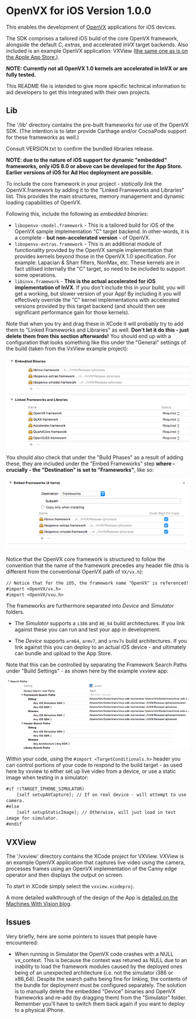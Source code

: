OpenVX for iOS Version 1.0.0
==============================

This enables the development of [OpenVX](http://machineswithvision.com/learn-about-openvx/) applications for iOS devices. 

The SDK comprises a tailored iOS build of the core OpenVX framework, alongside the default *C*, *extras*, and accelerated *InVX* target backends. Also included is an example OpenVX application: VXView ([the same one as is on the Apple App Store.](https://itunes.apple.com/WebObjects/MZStore.woa/wa/viewSoftware?id=979376440&mt=8)).

**NOTE: Currently not all OpenVX 1.0 kernels are accelerated in InVX or are fully tested.**

This README file is intended to give more specific technical information to aid developers to get this integrated with their own projects.

Lib
----

The '/lib' directory contains the pre-built frameworks for use of the OpenVX SDK. (The intention is to later provide Carthage and/or CocoaPods support for these frameworks as well.)

Consult VERSION.txt to confirm the bundled libraries release.

**NOTE: due to the nature of iOS support for dynamic "embedded" frameworks, only iOS 8.0 or above can be developed for the App Store. Earlier versions of iOS for Ad Hoc deployment are possible.**

To include the core framework in your project - *statically link* the OpenVX.framework by adding it to the "Linked Frameworks and Libraries" list. This provides the main structures, memory management and dynamic loading capabilities of OpenVX.

Following this, include the following as *embedded binaries*:

* `libopenvx-cmodel.framework` - This is a tailored build for iOS of the OpenVX sample implementation "C" target backend. In other-words, it is a complete - **but non-accelerated version** - of OpenVX. 
* `libopenvx-extras.framework` - This is an additional module of functionality provided by the OpenVX sample implementation that provides kernels beyond those in the OpenVX 1.0 specification. For example: Lapacian & Sharr filters, NonMax, etc. These kernels are in fact utilised internally the "C" target, so need to be included to support some operations.
* `libinvx.framework` - **This is the actual accelerated for iOS implementation of InVX**. If you don't include this in your build, you will get a working, but slower version of your App! By including it you will effectively override the "C" kernel implementations with accelerated versions provided by this target backend (and should then see significant performance gain for those kernels).

Note that when you try and drag these in XCode it will probably try to add them to "Linked Frameworks and Libraries" as well. **Don't let it do this - just delete them from this section afterwards!** You should end up with a configuration that looks something like this under the "General" settings of the build (taken from the VxView example project):

![frameworks](frameworks.png)

You should also check that under the "Build Phases" as a result of adding these, they are included under the "Embed Frameworks" step **where - crucially - the "Destination" is set to "Frameworks"**, like so:

![copyphase](copyphase.png)

Notice that the OpenVX core framework is structured to follow the convention that the name of the framework precedes any header file (this is different from the conventional OpenVX path of `VX/vx.h`):

```objc
// Notice that for the iOS, the framework name "OpenVX" is referenced!
#import <OpenVX/vx.h>
#import <OpenVX/vxu.h>
```

The frameworks are furthermore separated into *Device* and *Simulator* folders.

* The *Simulator* supports a `i386` and `86_64` build architectures. If you link against these you can run and test your app in development.

* The *Device* supports `arm64`, `armv7`, and  `armv7s` build architectures. If you link against this you can deploy to an actual iOS device - and ultimately can bundle and upload to the App Store.

Note that this can be controlled by separating the Framework Search Paths under "Build Settings" - as shown here by the example vxview app:

![searchpath](searchpath.png)

Within your code, using the `#import <TargetConditionals.h>` header you can control portions of your code to respond to the build target - as used here by vxview to either set up live video from a device, or use a static image when testing in a simulator:

```objc
#if !(TARGET_IPHONE_SIMULATOR)
    [self setupAVCapture]; // If on real device - will attempt to use camera.
#else
    [self setupStaticImage]; // Otherwise, will just load in test image for simulator.
#endif

```

VXView
------

The '/vxview' directory contains the XCode project for VXView. VXView is an example OpenVX application that captures live video using the camera, processes frames using an OpenVX implementation of the Canny edge operator and then displays the output on screen.

To start in XCode simply select the `vxview.xcodeproj`. 

A more detailed walkthrough of the design of the App is [detailed on the Machines With Vision blog](http://www.machineswithvision.com/build-invx-ios/).

Issues
------

Very briefly, here are some pointers to issues that people have encountered:

* When running in Simulator the OpenVX code crashes with a NULL vx_context. This is because the context was retuned as NULL due to an inability to load the framework modules caused by the deployed ones being of an unexpected architecture (i.e. not the simulator i386 or x86_64). Despite the search paths being fine for linking, the contents of the bundle for deployment must be configured separately. The solution is to manually delete the embedded "Device" binaries and OpenVX frameworks and re-add (by dragging them) from the "Simulator" folder. Remember you'll have to switch them back again if you want to deploy to a physical iPhone.

